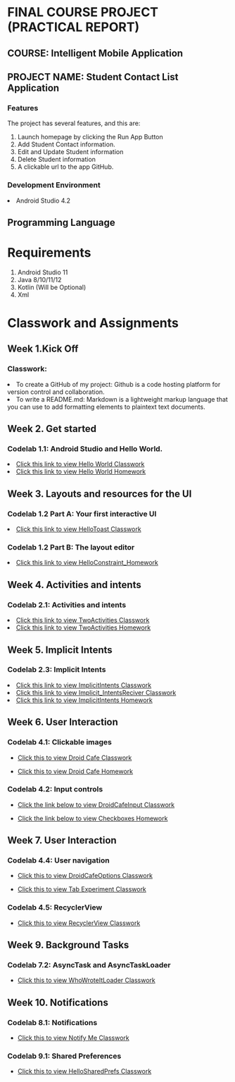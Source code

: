  # FINAL COURSE PROJECT (PRACTICAL REPORT)
 
## COURSE: Intelligent Mobile Application
## PROJECT NAME: Student Contact List Application

### Features
The project has several features, and this are:
1. Launch homepage by clicking the Run App Button
2. Add Student Contact information.
3. Edit and Update Student information
4. Delete Student information
5. A clickable url to the app GitHub.

### Development Environment 
<li> Android Studio 4.2
 
## Programming Language


# Requirements
1. Android Studio 11
2. Java 8/10/11/12
3. Kotlin (Will be Optional)
4. Xml

# Classwork and Assignments

## Week 1.Kick Off
### Classwork:
<li>To create a GitHub of my project: Github is a code hosting platform for version control and collaboration.
<li>To write a README.md: Markdown is a lightweight markup language that you can use to add formatting elements to plaintext text documents.

## Week 2. Get started

### Codelab 1.1: Android Studio and Hello World.

<li> <a href="https://github.com/domobao1984/Mobile-Application-Repo/tree/Helloworld_Classwork">Click this link to view Hello World Classwork</a>

<li> <a href="https://github.com/domobao1984/Mobile-Application-Repo/tree/HelloWorld_Homework">Click this link to view Hello World Homework</a>

## Week 3. Layouts and resources for the UI

### Codelab 1.2 Part A: Your first interactive UI

<li> <a href="https://github.com/domobao1984/Mobile-Application-Repo/tree/HelloToast">Click this link to view HelloToast Classwork</a>

### Codelab 1.2 Part B: The layout editor

<li> <a href="https://github.com/domobao1984/Mobile-Application-Repo/tree/HelloConstraint">Click this link to view HelloConstraint_Homework</a>

## Week 4. Activities and intents

### Codelab 2.1: Activities and intents

<li> <a href="https://github.com/domobao1984/Mobile-Application-Repo/tree/TwoActivity_Classwork">Click this link to view TwoActivities Classwork</a>

<li> <a href="https://github.com/domobao1984/Mobile-Application-Repo/tree/TwoActivities_HomeWork">Click this link to view TwoActivities Homework</a>

## Week 5. Implicit Intents

### Codelab 2.3: Implicit Intents

<li> <a href="https://github.com/domobao1984/Mobile-Application-Repo/tree/Implicit_Classwork">Click this link to view ImplicitIntents Classwork</a>

<li> <a href="https://github.com/domobao1984/Mobile-Application-Repo/tree/ImplicitIntent_Receiver">Click this link to view Implicit_IntentsReciver Classwork</a>
 
<li> <a href="https://github.com/domobao1984/Mobile-Application-Repo/tree/ImplicitIntent_Homework">Click this link to view ImplicitIntents Homework</a>

## Week 6. User Interaction
### Codelab 4.1: Clickable images

-	<a href="https://github.com/domobao1984/Mobile-Application-Repo/tree/DroidCafe_Classwork">Click this to view Droid Cafe Classwork</a>
 
-	<a href="https://github.com/domobao1984/Mobile-Application-Repo/tree/DroidCafe_Homework">Click this to view Droid Cafe Homework</a> 

### Codelab 4.2: Input controls

-	<a href="https://github.com/domobao1984/Mobile-Application-Repo/tree/DroidCafe_Input">Click the link below to view DroidCafeInput Classwork</a> 

-	<a href="https://github.com/domobao1984/Mobile-Application-Repo/tree/Checkboxes_Homework">Click the link below to view Checkboxes Homework</a>

## Week 7. User Interaction

### Codelab 4.4: User navigation

-	<a href="https://github.com/domobao1984/Mobile-Application-Repo/tree/DriodCafe_OptionUp">Click this to view DroidCafeOptions Classwork</a>


-	<a href="https://github.com/domobao1984/Mobile-Application-Repo/tree/TabExperiment">Click this to view Tab Experiment Classwork</a> 


### Codelab 4.5: RecyclerView

-	<a href="https://github.com/domobao1984/Mobile-Application-Repo/tree/RecyclerView_Classwork">Click this to view RecyclerView Classwork</a>

## Week 9. Background Tasks

### Codelab 7.2: AsyncTask and AsyncTaskLoader

-	<a href="https://github.com/domobao1984/Mobile-Application-Repo/tree/WhoWroteIt_Classwork">Click this to view WhoWroteItLoader Classwork</a>

## Week 10. Notifications

### Codelab 8.1: Notifications

-	<a href="https://github.com/domobao1984/Mobile-Application-Repo/tree/NotifyMe_Classwork">Click this to view Notify Me Classwork</a> 

### Codelab 9.1: Shared Preferences

-	<a href="https://github.com/domobao1984/Mobile-Application-Repo/tree/HelloSharedPrefs_Classwork">Click this to view HelloSharedPrefs Classwork</a>

